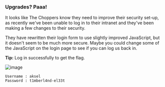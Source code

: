 ### Upgrades? Paaa!

It looks like The Choppers know they need to improve their security set-up, as recently we've been unable to log in to their intranet and they've been making a few changes to their security.

They have rewritten their login form to use slightly improved JavaScript, but it doesn't seem to be much more secure. Maybe you could change some of the JavaScript on the login page to see if you can log us back in.

**Tip:** Log in successfully to get the flag.

![image](CyberStart/Headquarters%20Base/Level%204/img/c04image.png)

```
Username : aksel
Password : t1mberl4nd-el33t
```